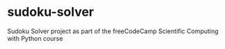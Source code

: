 # sudoku-solver
Sudoku Solver project as part of the freeCodeCamp Scientific Computing with Python course
